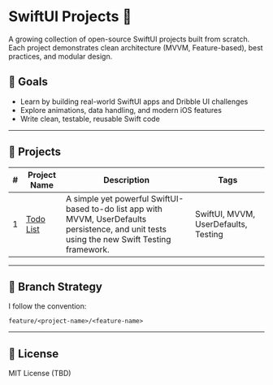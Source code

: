 # SwiftUI Projects 🚀

A growing collection of open-source SwiftUI projects built from scratch.  
Each project demonstrates clean architecture (MVVM, Feature-based), best practices, and modular design.

## 🎯 Goals
- Learn by building real-world SwiftUI apps and Dribble UI challenges
- Explore animations, data handling, and modern iOS features
- Write clean, testable, reusable Swift code

---

## 📁 Projects

| # | Project Name | Description | Tags |
|---|--------------|-------------|------|
| 1 | [Todo List](./TodoList) | A simple yet powerful SwiftUI-based to-do list app with MVVM, UserDefaults persistence, and unit tests using the new Swift Testing framework. | SwiftUI, MVVM, UserDefaults, Testing |

---

## 🔀 Branch Strategy

I follow the convention:
```
feature/<project-name>/<feature-name>
```

---

## 📄 License

MIT License (TBD)
